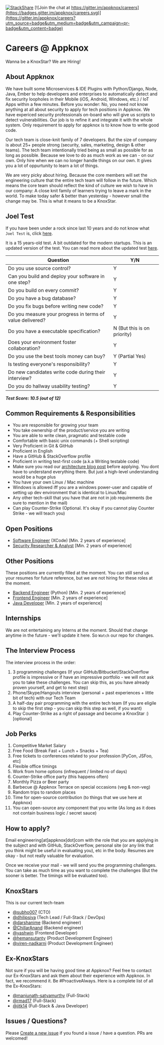 [![StackShare](http://img.shields.io/badge/tech-stack-0690fa.svg?style=flat)](http://stackshare.io/appknox/appknox)
[![Join the chat at https://gitter.im/appknox/careers](https://badges.gitter.im/appknox/careers.svg)](https://gitter.im/appknox/careers?utm_source=badge&utm_medium=badge&utm_campaign=pr-badge&utm_content=badge)
# Careers @ Appknox

Wanna be a KnoxStar? We are Hiring!


## About Appknox

We have built some Microservices & IDE Plugins with Python/Django, Node, Java, Ember to help developers and enterprises to automatically detect and fix security loopholes in their Mobile (iOS, Android, Windows, etc.) / IoT Apps within a few minutes. Before you wonder: No, you need not know anything at all about security to apply for tech positions in Appknox. We have expericed security professionals on-board who will give us scripts to detect vulnerabilities. Our job is to refine it and integrate it with the whole system. Only requirement to apply for appknox is to know how to write good code.

Our tech team is close-knit family of 7 developers. But the size of company is about 25+ people strong (security, sales, marketing, design & other teams). The tech team intentionally tried being as small as possible for as long as possible. Because we love to do as much work as we can - on our own. Only hire when we can no longer handle things on our own. It gives you a lot of oppurtunity to learn a lot of things.

We are very picky about hiring. Because the core members will set the engineering culture that the entire tech team will follow in the future. Which means the core team should reflect the kind of culture we wish to have in our company: A close knit family of learners trying to leave a mark in the world. To make today safer & better than yesterday - however small the change may be. This is what it means to be a KnoxStar.


## Joel Test

If you have been under a rock since last 10 years and do not know what `Joel Test` is, click [here](http://www.joelonsoftware.com/articles/fog0000000043.html).

It is a 15 years-old test. A bit outdated for the modern startups. This is an updated version of the test. You can read more about the updated test [here](http://www.steve.codes/blog/2016/7/22/an-updated-joel-test).


Question | Y/N
--- | ---
Do you use source control? | Y
Can you build and deploy your software in one step? | Y
Do you build on every commit? | Y
Do you have a bug database? | Y
Do you fix bugs before writing new code? | Y
Do you measure your progress in terms of value delivered? | Y
Do you have a executable specification? | N (But this is on priority)
Does your environment foster collaboration? | Y
Do you use the best tools money can buy? | Y (Partial Yes)
Is testing everyone's responsibility? | Y
Do new candidates write code during their interview? | Y
Do you do hallway usability testing? | Y

***Test Score: 10.5 (out of 12)***


## Common Requirements & Responsibilities

* You are responsible for growing your team
* You take ownership of the product/service you are writing
* You are able to write clean, pragmatic and testable code
* Comfortable with basic unix commands (+ Shell scripting)
* Very Proficient in Git & GitHub
* Proficient in English
* Have a GitHub & StackOverflow profile
* Proficient in writing test-first code (a.k.a Writing testable code)
* Make sure you read our [architecture blog post](http://dhilipsiva.com/2015/01/26/architecture-at-appknox.html) before applying. You dont have to understand everything there. But just a high-level understanding would be a huge plus
* You have your own Linux / Mac machine
* Windows is allowed iff you are a windows power-user and capable of setting up dev environment that is identical to Linux/Mac
* Any other tech-skill that you have that are not in job requirements (be sure to mention in the mail)
* Can play Counter-Strike (Optional. It's okay if you cannot play Counter Strike - we will teach you)


## Open Positions
* [Software Engineer](https://github.com/appknox/careers/blob/master/software-engineer-xcode.md) (XCode) [Min. 2 years of experience]
* [Security Researcher & Analyst](https://github.com/appknox/careers/blob/master/security-analyst.md) [Min. 2 years of experience]

## Other Positions

These positions are currently filled at the moment. You can still send us your resumes for future reference, but we are not hiring for these roles at the moment.

* [Backend Engineer](https://github.com/appknox/careers/blob/master/backend-engineer.md) (Python) [Min. 2 years of experience]
* [Frontend Engineer](https://github.com/appknox/careers/blob/master/frontend-engineer.md) [Min. 2 years of experience]
* [Java Developer](https://github.com/appknox/careers/blob/master/java-developer.md) [Min. 2 years of experience]


## Internships

We are not entertaining any Interns at the moment. Should that change anytime in the future - we'll update it here. So `Watch` our repo for changes.


## The Interview Process

The interview process in the order:

1. 3 programming challenges (If your GitHub/Bitbucket/StackOverflow profile is impressive or if have an impressive portfolio - we will not ask you to take these challenges. You can skip this, as you have already proven yourself, and get to next step)
1. Phone/Skype/Hangouts interview (personal + past experiences + little bit of tech) with our Tech Team
1. A half-day pair programming with the entire tech team (If you are eligile to skip the first step - you can skip this step as well, if you want)
1. Play Counter-Strike as a right of passage and become a KnoxStar :) [optional]


## Job Perks

1. Competitive Market Salary
1. Free Food (Break Fast + Lunch + Snacks + Tea)
1. Free tickets to conferences related to your profession [PyCon, JSFoo, etc]
1. Flexible office timings
1. Work from home options (infrequent / limited no of days)
1. Counter-Strike office party (this happens often)
1. Monthly Pizza or Beer party
1. Barbecue @ Appknox Terrace on special occasions (veg & non-veg)
1. Random trips to random places
1. Time for open-source contribution (to things that we use here at Appknox)
1. You can open-source any component that you write (As long as it does not contain business logic / secret sauce)


## How to apply?

Email engineering[at]appknox[dot]com with the role that you are applying in the subject and with GitHub, StackOverflow, personal site (or any link that you think might be useful in evaluating you), etc in the body. Resumes are okay - but not really valuable for evaluation.

Once we receive your mail - we will send you the programming challenges. You can take as much time as you want to complete the challenges (But the sooner is better. The timings will be evaluated too).


## KnoxStars

This is our current tech-team

* [@subho007](https://github.com/subho007) (CTO)
* [@dhilipsiva](https://github.com/dhilipsiva) (Tech Lead / Full-Stack / DevOps)
* [@darshanime](https://github.com/darshanime) (Backend engineer)
* [@ChillarAnand](https://github.com/chillaranand) (Backend engineer)
* [@yashwin](https://github.com/yashwin) (Frontend Developer)
* [@hemansutanty](https://github.com/hemansutanty) (Product Development Engineer)
* [@viren-nadkarni](https://github.com/viren-nadkarni) (Product Development Engineer)


## Ex-KnoxStars

Not sure if you will be having good time at Appknox? Feel free to contact our Ex-KnoxStars and ask them about their experience with Appknox. In fact, we recommend it. Be #ProactiveAlways. Here is a complete list of all the Ex-KnoxStars:

* [@manjunath-satyamurthy](https://github.com/manjunath-satyamurthy) (Full-Stack)
* [@rmad17](https://github.com/rmad17) (Full-Stack)
* [@jitk14](https://github.com/jitk14) (Full-Stack & Java Developer)


## Issues / Questions?

Please [Create a new issue](https://github.com/appknox/careers/issues/new) if you found a issue / have a question. PRs are welcomed!
